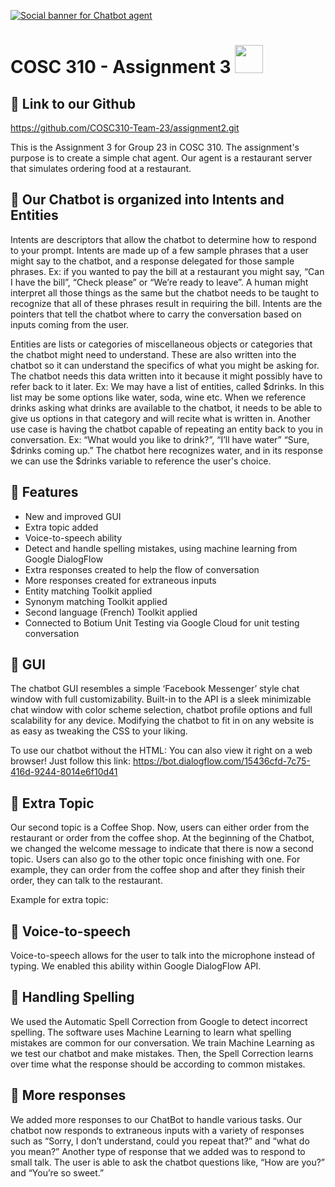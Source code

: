 
[![Social banner for Chatbot agent](https://www.comm100.com/wp-content/uploads/images/blog-banner-ai-powered-chatbot-1.png)](https://github.com/COSC310-Team-23/assignment2.git)

# **COSC 310 - Assignment 3** <img src="https://media3.giphy.com/media/S60CrN9iMxFlyp7uM8/giphy.gif?cid=ecf05e4704yigthbkvnneq2y40zp98jkeohqhlc8vuqhhpgk&rid=giphy.gif&ct=g" width="45px">

## 🔗 Link to our Github

<https://github.com/COSC310-Team-23/assignment2.git>

This is the Assignment 3 for Group 23 in COSC 310. The assignment's purpose is to create a simple chat agent. Our agent is a restaurant server that simulates ordering food at a restaurant.

## 📗 Our Chatbot is organized into Intents and Entities

Intents are descriptors that allow the chatbot to determine how to respond to your prompt. Intents are made up of a few sample phrases that a user might say to the chatbot, and a response delegated for those sample phrases. Ex: if you wanted to pay the bill at a restaurant you might say, “Can I have the bill”, “Check please” or “We’re ready to leave”. A human might interpret all those things as the same but the chatbot needs to be taught to recognize that all of these phrases result in requiring the bill. Intents are the pointers that tell the chatbot where to carry the conversation based on inputs coming from the user.

Entities are lists or categories of miscellaneous objects or categories that the chatbot might need to understand. These are also written into the chatbot so it can understand the specifics of what you might be asking for. The chatbot needs this data written into it because it might possibly have to refer back to it later. Ex: We may have a list of entities, called $drinks. In this list may be some options like water, soda, wine etc. When we reference drinks asking what drinks are available to the chatbot, it needs to be able to give us options in that category and will recite what is written in. Another use case is having the chatbot capable of repeating an entity back to you in conversation. Ex: “What would you like to drink?”, “I’ll have water” “Sure, $drinks coming up.” The chatbot here recognizes water, and in its response we can use the $drinks variable to reference the user's choice.

## 📕 Features

* New and improved GUI
* Extra topic added
* Voice-to-speech ability
* Detect and handle spelling mistakes, using machine learning from Google DialogFlow
* Extra responses created to help the flow of conversation
* More responses created for extraneous inputs
* Entity matching Toolkit applied
* Synonym matching Toolkit applied
* Second language (French) Toolkit applied
* Connected to Botium Unit Testing via Google Cloud for unit testing conversation

## 📘 GUI

The chatbot GUI resembles a simple ‘Facebook Messenger’ style chat window with full customizability. Built-in to the API is a sleek minimizable chat window with color scheme selection, chatbot profile options and full scalability for any device. Modifying the chatbot to fit in on any website is as easy as tweaking the CSS to your liking.

To use our chatbot without the HTML: You can also view it right on a web browser! Just follow this link: <https://bot.dialogflow.com/15436cfd-7c75-416d-9244-8014e6f10d41>

## 📙 Extra Topic

Our second topic is a Coffee Shop. Now, users can either order from the restaurant or order from the coffee shop. At the beginning of the Chatbot, we changed the welcome message to indicate that there is now a second topic. Users can also go to the other topic once finishing with one. For example, they can order from the coffee shop and after they finish their order, they can talk to the restaurant.

Example for extra topic:

## 📗 Voice-to-speech

Voice-to-speech allows for the user to talk into the microphone instead of typing. We enabled this ability within Google DialogFlow API.

## 📕 Handling Spelling

We used the Automatic Spell Correction from Google to detect incorrect spelling. The software uses Machine Learning to learn what spelling mistakes are common for our conversation. We train Machine Learning as we test our chatbot and make mistakes. Then, the Spell Correction learns over time what the response should be according to common mistakes.

## 📘 More responses

We added more responses to our ChatBot to handle various tasks. Our chatbot now responds to extraneous inputs with a variety of responses such as “Sorry, I don’t understand, could you repeat that?” and “what do you mean?” Another type of response that we added was to respond to small talk. The user is able to ask the chatbot questions like, “How are you?” and “You’re so sweet.”
